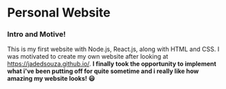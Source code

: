 # Personal Website
### Intro and Motive!

This is my first website with Node.js, React.js, along with HTML and CSS. I was motivated to create my own website after looking at https://jadedsouza.github.io/.
**I finally took the opportunity to implement what i've been putting off for quite sometime and i really like how amazing my website looks! :smiley:**


